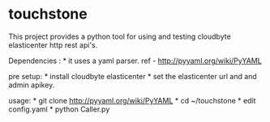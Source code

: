 # touchstone

This project provides a python tool for using and testing cloudbyte elasticenter http rest api's.

Dependencies :
          * it uses a yaml parser. ref - http://pyyaml.org/wiki/PyYAML
          
pre setup:
        * install cloudbyte elasticenter
        * set the elasticenter url and and admin apikey. 
        
usage:
    * git clone http://pyyaml.org/wiki/PyYAML
    * cd ~/touchstone
    * edit config.yaml
    * python Caller.py
